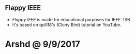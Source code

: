 Flappy IEEE
---
* *Flappy IEEE* is made for educational purposes for IEEE TSB.
* It's based on quill18's (Clony Bird) tutorial on YouTube.

# Arshd @ 9/9/2017
